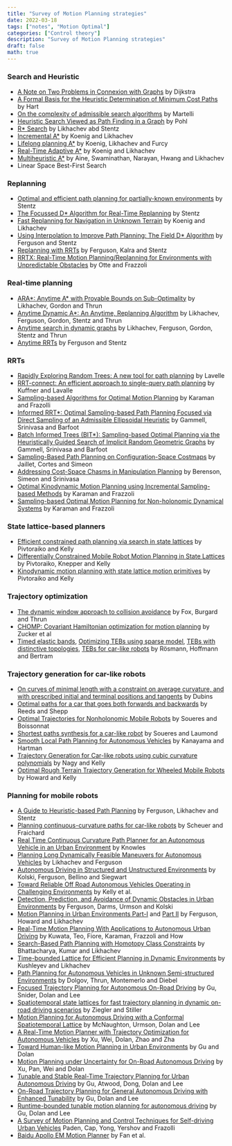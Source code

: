 ```yaml
---
title: "Survey of Motion Planning strategies"
date: 2022-03-18
tags: ["notes", "Motion Optimal"]
categories: ["Control theory"]
description: "Survey of Motion Planning strategies"
draft: false
math: true
---
```


### Search and Heuristic
* [A Note on Two Problems in Connexion with Graphs](https://link.springer.com/content/pdf/10.1007/BF01386390.pdf) by Dijkstra
* [A Formal Basis for the Heuristic Determination of Minimum Cost Paths](http://ai.stanford.edu/~nilsson/OnlinePubs-Nils/PublishedPapers/astar.pdf) by Hart
* [On the complexity of admissible search algorithms](https://www.sciencedirect.com/science/article/pii/0004370277900029) by Martelli
* [Heuristic Search Viewed as Path Finding in a Graph](http://citeseerx.ist.psu.edu/viewdoc/download?doi=10.1.1.455.5084&rep=rep1&type=pdf) by Pohl
* [R* Search](https://repository.upenn.edu/cgi/viewcontent.cgi?article=1030&context=grasp_papers) by Likhachev abd Stentz
* [Incremental A*](http://idm-lab.org/bib/abstracts/papers/nips2001.pdf) by Koenig and Likhachev
* [Lifelong planning A*](https://ac.els-cdn.com/S000437020300225X/1-s2.0-S000437020300225X-main.pdf?_tid=a81278f0-4939-425a-81da-8c74ec4fae58&acdnat=1547361093_aacbca6387e97c9fa7a55a71124d341d) by Koenig, Likhachev and Furcy
* [Real-Time Adaptive A*](http://www.aaai.org/Papers/Workshops/2006/WS-06-11/WS06-11-010.pdf) by Koenig and Likhachev
* [Multiheuristic A*](https://journals.sagepub.com/doi/pdf/10.1177/0278364915594029) by Aine, Swaminathan, Narayan, Hwang and Likhachev
* Linear Space Best-First Search

### Replanning
* [Optimal and efficient path planning for partially-known environments](https://ieeexplore.ieee.org/document/351061) by Stentz
* [The Focussed D* Algorithm for Real-Time Replanning](https://www.ri.cmu.edu/pub_files/pub1/stentz_anthony__tony__1995_1/stentz_anthony__tony__1995_1.pdf) by Stentz
* [Fast Replanning for Navigation in Unknown Terrain](https://www.cs.cmu.edu/~maxim/files/dlite_tro05.pdf) by Koenig and Likhachev
* [Using Interpolation to Improve Path Planning: The Field D* Algorithm](https://onlinelibrary.wiley.com/doi/pdf/10.1002/rob.20109) by Ferguson and Stentz
* [Replanning with RRTs](https://ieeexplore.ieee.org/stamp/stamp.jsp?arnumber=1641879) by Ferguson, Kalra and Stentz
* [RRTX: Real-Time Motion Planning/Replanning for Environments with Unpredictable Obstacles](https://pdfs.semanticscholar.org/3d8e/67e4ec96397bdb1fd54d4b3b1e48b98ae771.pdf) by Otte and Frazzoli

### Real-time planning
* [ARA*: Anytime A* with Provable Bounds on Sub-Optimality](https://papers.nips.cc/paper/2382-ara-anytime-a-with-provable-bounds-on-sub-optimality.pdf) by Likhachev, Gordon and Thrun
* [Anytime Dynamic A*: An Anytime, Replanning Algorithm](http://www.cs.cmu.edu/~ggordon/likhachev-etal.anytime-dstar.pdf) by Likhachev, Ferguson, Gordon, Stentz and Thrun
* [Anytime search in dynamic graphs](https://ac.els-cdn.com/S000437020800060X/1-s2.0-S000437020800060X-main.pdf?_tid=bfb5b8bb-81c1-4066-8a94-38f19cedcf98&acdnat=1547359019_08f2d224e1e402dcd391e524bed6eb62) by Likhachev, Ferguson, Gordon, Stentz and Thrun
* [Anytime RRTs](https://www.ri.cmu.edu/pub_files/pub4/ferguson_david_2006_4/ferguson_david_2006_4.pdf) by Ferguson and Stentz

### RRTs
* [Rapidly Exploring Random Trees: A new tool for path planning](http://msl.cs.illinois.edu/~lavalle/papers/Lav98c.pdf) by Lavelle
* [RRT-connect: An efficient approach to single-query path planning](https://ieeexplore.ieee.org/document/844730) by Kuffner and Lavalle
* [Sampling-based Algorithms for Optimal Motion Planning](https://arxiv.org/pdf/1105.1186.pdf) by Karaman and Frazolli
* [Informed RRT*: Optimal Sampling-based Path Planning Focused via Direct Sampling of an Admissible Ellipsoidal Heuristic](https://arxiv.org/pdf/1404.2334.pdf) by Gammell, Srinivasa and Barfoot
* [Batch Informed Trees (BIT*): Sampling-based Optimal Planning via the Heuristically Guided Search of Implicit Random Geometric Graphs](https://arxiv.org/pdf/1405.5848.pdf) by Gammell, Srinivasa and Barfoot
* [Sampling-Based Path Planning on Configuration-Space Costmaps](https://ieeexplore.ieee.org/document/5477164) by Jaillet, Cortes and Simeon
* [Addressing Cost-Space Chasms in Manipulation Planning](https://ieeexplore.ieee.org/stamp/stamp.jsp?arnumber=5979797) by Berenson, Simeon and Srinivasa
* [Optimal Kinodynamic Motion Planning using Incremental Sampling-based Methods](https://ieeexplore.ieee.org/stamp/stamp.jsp?arnumber=5717430) by Karaman and Frazzoli
* [Sampling-based Optimal Motion Planning for Non-holonomic Dynamical Systems](https://ieeexplore.ieee.org/stamp/stamp.jsp?arnumber=6631297) by Karaman and Frazzoli

### State lattice-based planners
* [Efficient constrained path planning via search in state lattices](https://www.ri.cmu.edu/pub_files/2005/9/ISAIRAS05.pdf) by Pivtoraiko and Kelly
* [Differentially Constrained Mobile Robot Motion Planning in State Lattices](https://people.csail.mit.edu/rak/www/sites/default/files/pubs/PivKneKel09.pdf) by Pivtoraiko, Knepper and Kelly
* [Kinodynamic motion planning with state lattice motion primitives](https://ieeexplore.ieee.org/abstract/document/6094900) by Pivtoraiko and Kelly

### Trajectory optimization
* [The dynamic window approach to collision avoidance](https://ieeexplore.ieee.org/document/580977) by Fox, Burgard and Thrun
* [CHOMP: Covariant Hamiltonian optimization for motion planning](https://journals.sagepub.com/doi/pdf/10.1177/0278364913488805) by Zucker et al
* [Timed elastic bands](https://ieeexplore.ieee.org/document/6309484), [Optimizing TEBs using sparse model](https://ieeexplore.ieee.org/stamp/stamp.jsp?arnumber=6698833), [TEBs with distinctive topologies](https://www.sciencedirect.com/science/article/pii/S0921889016300495), [TEBs for car-like robots](http://www.rst.e-technik.tu-dortmund.de/lehrstuhl/mitarbeiter/roesmann/2017_Roesmann_IROS.PDF) by Rösmann, Hoffmann and Bertram

### Trajectory generation for car-like robots
* [On curves of minimal length with a constraint on average curvature, and with prescribed initial and terminal positions and tangents](https://www.jstor.org/stable/2372560?origin=crossref&seq=1#metadata_info_tab_contents) by Dubins
* [Optimal paths for a car that goes both forwards and backwards](http://citeseerx.ist.psu.edu/viewdoc/summary?doi=10.1.1.375.5860) by Reeds and Shepp
* [Optimal Trajectories for Nonholonomic Mobile Robots](https://homepages.laas.fr/jpl/promotion/chap3.pdf) by Soueres and  Boissonnat
* [Shortest paths synthesis for a car-like robot](https://ieeexplore.ieee.org/document/489204) by Soueres and Laumond
* [Smooth Local Path Planning for Autonomous Vehicles](https://ieeexplore.ieee.org/stamp/stamp.jsp?tp=&arnumber=100154) by Kanayama and Hartman
* [Trajectory Generation for Car-like robots using cubic curvature polynomials](http://citeseerx.ist.psu.edu/viewdoc/download?doi=10.1.1.637.356&rep=rep1&type=pdf) by Nagy and Kelly
* [Optimal Rough Terrain Trajectory Generation for Wheeled Mobile Robots](http://ri.cmu.edu/pub_files/pub4/howard_thomas_2007_1/howard_thomas_2007_1.pdf) by Howard and Kelly

### Planning for mobile robots
* [A Guide to Heuristic-based Path Planning](http://www.cs.cmu.edu/afs/cs.cmu.edu/Web/People/maxim/files/hsplanguide_icaps05ws.pdf) by Ferguson, Likhachev and Stentz
* [Planning continuous-curvature paths for car-like robots](https://ieeexplore.ieee.org/document/568985?arnumber=568985&tag=1) by Scheuer and Fraichard
* [Real Time Continuous Curvature Path Planner for an Autonomous Vehicle in an Urban Environment](https://cs.stanford.edu/people/davidknowles/knowles-surf06.pdf) by Knowles
* [Planning Long Dynamically Feasible Maneuvers for Autonomous Vehicles](https://journals.sagepub.com/doi/pdf/10.1177/0278364909340445) by Likhachev and Ferguson
* [Autonomous Driving in Structured and Unstructured Environments](https://www.research-collection.ethz.ch/bitstream/handle/20.500.11850/154341/eth-8091-01.pdf?sequence=1) by Kolski, Ferguson, Bellino and Siegwart
* [Toward Reliable Off Road Autonomous Vehicles Operating in Challenging Environments](https://journals.sagepub.com/doi/pdf/10.1177/0278364906065543) by Kelly et al.
* [Detection, Prediction, and Avoidance of Dynamic Obstacles in Urban
Environments](https://ieeexplore.ieee.org/stamp/stamp.jsp?arnumber=4621214) by Ferguson, Darms, Urmson and Kolski
* [Motion Planning in Urban Environments Part-I](http://www.cs.cmu.edu/~maxim/files/motplaninurbanenv_part1_iros08.pdf) and [Part II](https://www.cs.cmu.edu/~maxim/files/motplaninurbanenv_part2_iros08.pdf) by Ferguson, Howard and Likhachev
* [Real-Time Motion Planning With Applications to Autonomous Urban Driving](https://ieeexplore.ieee.org/stamp/stamp.jsp?arnumber=5175292) by Kuwata, Teo, Fiore, Karaman, Frazzoli and How
* [Search-Based Path Planning with Homotopy Class Constraints](https://www.cs.cmu.edu/~maxim/files/planwithhomotopyconstraints_aaai10.pdf) by Bhattacharya, Kumar and Likhachev
* [Time-bounded Lattice for Efficient Planning in Dynamic Environments](https://ieeexplore.ieee.org/stamp/stamp.jsp?arnumber=5152860) by Kushleyev and Likhachev
* [Path Planning for Autonomous Vehicles in Unknown Semi-structured Environments](https://journals.sagepub.com/doi/pdf/10.1177/0278364909359210) by Dolgov, Thrun, Montemerlo and Diebel
* [Focused Trajectory Planning for Autonomous On-Road Driving](https://ri.cmu.edu/pub_files/2013/6/IV2013-Tianyu.pdf) by Gu, Snider, Dolan and Lee
* [Spatiotemporal state lattices for fast trajectory planning in dynamic on-road driving scenarios](https://ieeexplore.ieee.org/document/5354448) by Ziegler and Stiller
* [Motion Planning for Autonomous Driving with a Conformal Spatiotemporal Lattice](http://citeseerx.ist.psu.edu/viewdoc/download?doi=10.1.1.225.4980&rep=rep1&type=pdf) by McNaughton, Urmson, Dolan and Lee
* [A Real-Time Motion Planner with Trajectory Optimization for Autonomous Vehicles](https://ieeexplore.ieee.org/stamp/stamp.jsp?arnumber=6225063) by Xu, Wei, Dolan, Zhao and Zha
* [Toward Human-like Motion Planning in Urban Environments](https://ri.cmu.edu/pub_files/2014/6/IV2014-Tianyu.pdf) by Gu and Dolan
* [Motion Planning under Uncertainty for On-Road Autonomous Driving](https://ieeexplore.ieee.org/stamp/stamp.jsp?arnumber=6907209) by Xu, Pan, Wei and Dolan
* [Tunable and Stable Real-Time Trajectory Planning for Urban Autonomous Driving](http://ri.cmu.edu/pub_files/2015/9/20150301-IROS-Tianyu.pdf) by Gu, Atwood, Dong, Dolan and Lee
* [On-Road Trajectory Planning for General Autonomous Driving with Enhanced Tunability](https://www.ri.cmu.edu/pub_files/2014/7/IAS-2014-Final.pdf) by Gu, Dolan and Lee
* [Runtime-bounded tunable motion planning for autonomous driving](https://ieeexplore.ieee.org/abstract/document/7535558) by Gu, Dolan and Lee
* [A Survey of Motion Planning and Control Techniques for Self-driving Urban Vehicles](https://arxiv.org/pdf/1604.07446.pdf) Paden, Cap, Yong, Yershov and Frazolli
* [Baidu Apollo EM Motion Planner](https://arxiv.org/abs/1807.08048) by Fan et al.